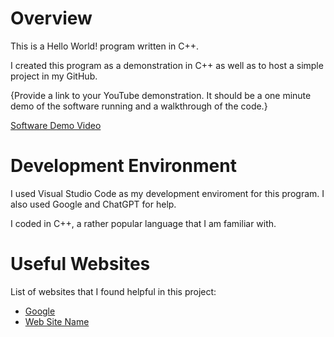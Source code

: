 # Overview

This is a Hello World! program written in C++.

I created this program as a demonstration in C++ as well as to host a simple project in my GitHub.

{Provide a link to your YouTube demonstration.  It should be a one minute demo of the software running and a walkthrough of the code.}

[Software Demo Video](https://youtu.be/YGOdUHt_9XQ)

# Development Environment

I used Visual Studio Code as my development enviroment for this program. I also used Google and ChatGPT for help.

I coded in C++, a rather popular language that I am familiar with.

# Useful Websites

List of websites that I found helpful in this project:
* [Google](https://www.google.com/)
* [Web Site Name](https://chat.openai.com/)